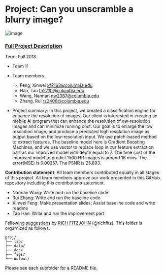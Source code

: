 # Project: Can you unscramble a blurry image? 
![image](figs/example.png)

### [Full Project Description](doc/project3_desc.md)

Term: Fall 2018

+ Team 11
+ Team members
	+ Feng, Xinwei xf2168@columbia.edu
	+ Han, Tao th2710@columbia.edu
	+ Wang, Nannan nw2387@columbia.edu
	+ Zhang, Rui rz2406@columbia.edu

+ Project summary: In this project, we created a classification engine for enhance the resolution of images. 
Our client is interested in creating an mobile AI program that can enhance the resolution of ow-resolution images and can minimize running cost. Our goal is to enlarge the low resolution image, and produce a predicted high resolution image as output based on the low-resolution input.
We use patch-based method to extract features. The baseline model here is Gradient Boosting Machines, and we use vector to replace loop in our feature extraction part as our improved model with depth equal to 7. The time cost of the improved model to predict 1500 HR images is around 16 mins. The error(MSE) is 0.00257. The PSNR is 25.893.

	
**Contribution statement**: All team members contributed equally in all stages of this project. All team members approve our work presented in this GitHub repository including this contributions statement. 
+ Nannan Wang: Write and run the baseline code 
+ Rui Zhang: Write and run the baseline code
+ Xinwei Feng: Make presentation slides; Assist baseline code and write readme
+ Tao Han: Write and run the improvement part



Following [suggestions](http://nicercode.github.io/blog/2013-04-05-projects/) by [RICH FITZJOHN](http://nicercode.github.io/about/#Team) (@richfitz). This folder is orgarnized as follows.

```
proj/
├── lib/
├── data/
├── doc/
├── figs/
└── output/
```

Please see each subfolder for a README file.
